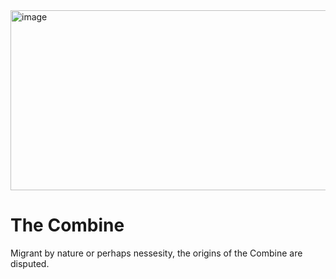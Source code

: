 <img width="1440" height="288" alt="image" src="https://github.com/user-attachments/assets/08f9d8eb-38c1-4d4e-a46f-fdcfc461e58d" />

# The Combine #

Migrant by nature or perhaps nessesity, the origins of the Combine are disputed. 
